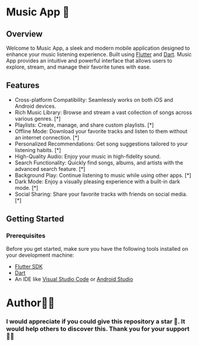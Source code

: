 # Music App 🎵

## Overview
Welcome to Music App, a sleek and modern mobile application designed to enhance your music listening experience. Built using [Flutter](https://docs.flutter.dev/get-started/) and [Dart](https://dart.dev/). Music App provides an intuitive and powerful interface that allows users to explore, stream, and manage their favorite tunes with ease.

## Features
* Cross-platform Compatibility: Seamlessly works on both iOS and Android devices. 
* Rich Music Library: Browse and stream a vast collection of songs across various genres. [*]
* Playlists: Create, manage, and share custom playlists. [*]
* Offline Mode: Download your favorite tracks and listen to them without an internet connection. [*]
* Personalized Recommendations: Get song suggestions tailored to your listening habits. [*]
* High-Quality Audio: Enjoy your music in high-fidelity sound. 
* Search Functionality: Quickly find songs, albums, and artists with the advanced search feature. [*]
* Background Play: Continue listening to music while using other apps. [*]
* Dark Mode: Enjoy a visually pleasing experience with a built-in dark mode. [*]
* Social Sharing: Share your favorite tracks with friends on social media. [*]

<!--- ## Screenshots --->
<!--- Anh Bo Vo Day --->
<!--- ## Screenshots --->
  
## Getting Started

### Prerequisites
Before you get started, make sure you have the following tools installed on your development machine:

* [Flutter SDK](https://docs.flutter.dev/get-started/)
* [Dart](https://dart.dev/)
* An IDE like [Visual Studio Code](https://code.visualstudio.com/download) or [Android Studio](https://developer.android.com/)



# Author👨‍💻 
### I would appreciate if you could give this repository a star 🌟. It would help others to discover this. Thank you for your support 👨‍💻
